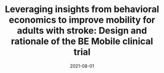 ---
articlename2: be mobile 01
title: >-
  Leveraging insights from behavioral economics to improve mobility for adults with stroke: Design and rationale of the BE Mobile clinical trial
date: '2021-08-01'
summary: >-
  Participants in the gamification arm also select a support partner who receives weekly updates on their progress in the game. The primary outcome is change in daily steps from baseline during the intervention period. The secondary outcome is difference in the proportion of days participants achieved their daily step goal. Results from this trial will inform future, larger studies that leverage insights from behavioral economics to help improve daily physical activity post-stroke.
authors: >-
   Kimberly J. Waddell, Mitesh S. Patel, Kayla Clark, Tory O. Harrington, S. Ryan Greysen
externallink: 'https://www.sciencedirect.com/science/article/pii/S1551714421002196'
journal: CCT
---